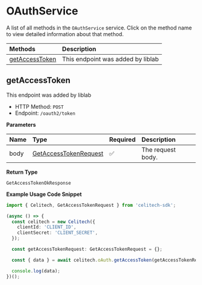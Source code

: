 # OAuthService

A list of all methods in the `OAuthService` service. Click on the method name to view detailed information about that method.

| Methods                           | Description                       |
| :-------------------------------- | :-------------------------------- |
| [getAccessToken](#getaccesstoken) | This endpoint was added by liblab |

## getAccessToken

This endpoint was added by liblab

- HTTP Method: `POST`
- Endpoint: `/oauth2/token`

**Parameters**

| Name | Type                                                        | Required | Description       |
| :--- | :---------------------------------------------------------- | :------- | :---------------- |
| body | [GetAccessTokenRequest](../models/GetAccessTokenRequest.md) | ✅       | The request body. |

**Return Type**

`GetAccessTokenOkResponse`

**Example Usage Code Snippet**

```typescript
import { Celitech, GetAccessTokenRequest } from 'celitech-sdk';

(async () => {
  const celitech = new Celitech({
    clientId: 'CLIENT_ID',
    clientSecret: 'CLIENT_SECRET',
  });

  const getAccessTokenRequest: GetAccessTokenRequest = {};

  const { data } = await celitech.oAuth.getAccessToken(getAccessTokenRequest);

  console.log(data);
})();
```

<!-- This file was generated by liblab | https://liblab.com/ -->
